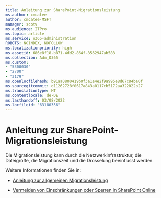 ```yaml
---
title: Anleitung zur SharePoint-Migrationsleistung
ms.author: cmcatee
author: cmcatee-MSFT
manager: scotv
ms.audience: ITPro
ms.topic: article
ms.service: o365-administration
ROBOTS: NOINDEX, NOFOLLOW
ms.localizationpriority: high
ms.assetid: 686e8f18-b871-4dd2-864f-8562947ab583
ms.collection: Adm_O365
ms.custom:
- "5300030"
- "2700"
- "3179"
ms.openlocfilehash: b91aa0800419b0f3a1e4e2f9a995e8d67c84ba0f
ms.sourcegitcommit: d11262728f0617a843a0117cb5172aa322022b27
ms.translationtype: HT
ms.contentlocale: de-DE
ms.lasthandoff: 03/08/2022
ms.locfileid: "63180356"
---
```

# <a name="sharepoint-migration-performance-guidance"></a>Anleitung zur SharePoint-Migrationsleistung

Die Migrationsleistung kann durch die Netzwerkinfrastruktur, die Dateigröße, die Migrationszeit und die Drosselung beeinflusst werden.

Weitere Informationen finden Sie in:

- [Anleitung zur allgemeinen Migrationsleistung](https://docs.microsoft.com/sharepointmigration/sharepoint-online-and-onedrive-migration-speed)

- [Vermeiden von Einschränkungen oder Sperren in SharePoint Online](https://docs.microsoft.com/sharepoint/dev/general-development/how-to-avoid-getting-throttled-or-blocked-in-sharepoint-online)
